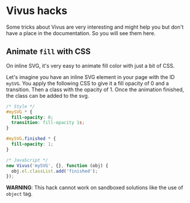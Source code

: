 # Vivus hacks

Some tricks about Vivus are very interesting and might help you but don't have a place in the documentation. So you will see them here.

## Animate `fill` with CSS

On inline SVG, it's very easy to animate fill color with just a bit of CSS.

Let's imagine you have an inline SVG element in your page with the ID `mySVG`. You apply the following CSS to give it a fill opacity of 0 and a transition. Then a class with the opacity of 1. Once the animation finished, the class can be added to the svg. 

```css
/* Style */
#mySVG * {
  fill-opacity: 0;
  transition: fill-opacity 1s;
}

#mySVG.finished * {
  fill-opacity: 1;
}
```

```js
/* JavaScript */
new Vivus('mySVG', {}, function (obj) {
  obj.el.classList.add('finished');
});
```

**WARNING**: This hack cannot work on sandboxed solutions like the use of `object` tag.
